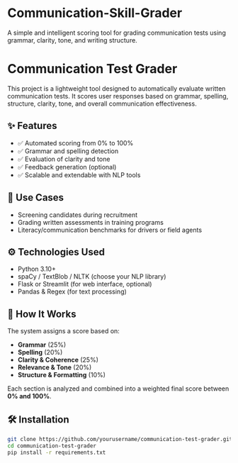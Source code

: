 # Communication-Skill-Grader
A simple and intelligent scoring tool for grading communication tests using grammar, clarity, tone, and writing structure.


# Communication Test Grader

This project is a lightweight tool designed to automatically evaluate written communication tests. It scores user responses based on grammar, spelling, structure, clarity, tone, and overall communication effectiveness.

## ✨ Features

- ✅ Automated scoring from 0% to 100%
- ✅ Grammar and spelling detection
- ✅ Evaluation of clarity and tone
- ✅ Feedback generation (optional)
- ✅ Scalable and extendable with NLP tools

## 🚀 Use Cases

- Screening candidates during recruitment
- Grading written assessments in training programs
- Literacy/communication benchmarks for drivers or field agents

## ⚙️ Technologies Used

- Python 3.10+
- spaCy / TextBlob / NLTK (choose your NLP library)
- Flask or Streamlit (for web interface, optional)
- Pandas & Regex (for text processing)

## 🧠 How It Works

The system assigns a score based on:
- **Grammar** (25%)
- **Spelling** (20%)
- **Clarity & Coherence** (25%)
- **Relevance & Tone** (20%)
- **Structure & Formatting** (10%)

Each section is analyzed and combined into a weighted final score between **0% and 100%**.

## 🛠️ Installation

```bash
git clone https://github.com/yourusername/communication-test-grader.git
cd communication-test-grader
pip install -r requirements.txt
